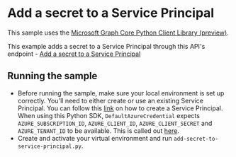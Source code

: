 # Add a secret to a Service Principal

This sample uses the [Microsoft Graph Core Python Client Library (preview)](https://github.com/microsoftgraph/msgraph-sdk-python-core).

This example adds a secret to a Service Principal through this API's endpoint - [Add a secret to a Service Principal](https://docs.microsoft.com/en-us/graph/api/serviceprincipal-addpassword?view=graph-rest-1.0&tabs=http)

## Running the sample
- Before running the sample, make sure your local environment is set up correctly. You'll need to either create or use an existing Service Principal. You can follow this [link](https://docs.microsoft.com/en-us/azure/developer/python/configure-local-development-environment?tabs=cmd) on how to create a Service Principal.
When using this Python SDK, `DefaultAzureCredential` expects `AZURE_SUBSCRIPTION_ID`, `AZURE_CLIENT_ID`, `AZURE_CLIENT_SECRET` and `AZURE_TENANT_ID` to be available. This is called out [here](https://docs.microsoft.com/en-us/azure/developer/python/configure-local-development-environment?tabs=cmd#create-a-service-principal-and-environment-variables-for-development).
- Create and activate your virtual environment and run `add-secret-to-service-principal.py`.
